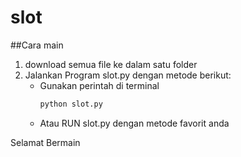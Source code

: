 # slot

##Cara main
1. download semua file ke dalam satu folder
2. Jalankan Program slot.py dengan metode berikut:
   - Gunakan perintah di terminal
     ```bash
     python slot.py
     ```
   - Atau RUN slot.py dengan metode favorit anda

Selamat Bermain
